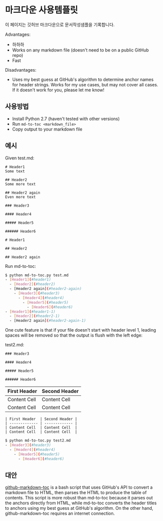 # 마크다운 사용템플릿 #

이 페이지는 깃허브 마크다운으로 문서작성샘플을 기록합니다.

Advantages:
- 하하하
- Works on any markdown file (doesn't need to be on a public GitHub repo)
- Fast

Disadvantages:
- Uses my best guess at GitHub's algorithm to determine anchor names for header strings. Works for my use cases, but may not cover all cases. If it doesn't work for you, please let me know!


## 사용방법 ##

- Install Python 2.7 (haven't tested with other versions)
- Run ```md-to-toc <markdown_file>```
- Copy output to your markdown file


## 예시 ##

Given test.md:

```
# Header1
Some text

## Header2
Some more text

## Header2 again
Even more text

### Header3

#### Header4

##### Header5

###### Header6

# Header1

## Header2

## Header2 again
```

Run md-to-toc:

```bash
$ python md-to-toc.py test.md
- [Header1](#header1)
  - [Header2](#header2)
  - [Header2 again](#header2-again)
    - [Header3](#header3)
      - [Header4](#header4)
        - [Header5](#header5)
          - [Header6](#header6)
- [Header1](#header1-1)
  - [Header2](#header2-1)
  - [Header2 again](#header2-again-1)
```

One cute feature is that if your file doesn't start with header level 1, leading spaces will be removed so that the output is flush with the left edge:

test2.md:

```
### Header3

#### Header4

##### Header5

###### Header6
```


| First Header  | Second Header |
| ------------- | ------------- |
| Content Cell  | Content Cell  |
| Content Cell  | Content Cell  |


```
| First Header  | Second Header |
| ------------- | ------------- |
| Content Cell  | Content Cell  |
| Content Cell  | Content Cell  |
```

```bash
$ python md-to-toc.py test2.md
- [Header3](#header3)
  - [Header4](#header4)
    - [Header5](#header5)
      - [Header6](#header6)
```


## 대안 ##

[github-markdown-toc](https://github.com/ekalinin/github-markdown-toc) is a bash script that uses GitHub's API to convert a markdown file to HTML, then parses the HTML to produce the table of contents. This script is more robust than md-to-toc because it parses out the anchors directly from HTML, while md-to-toc converts the header titles to anchors using my best guess at GitHub's algorithm. On the other hand, github-markdown-toc requires an internet connection.
